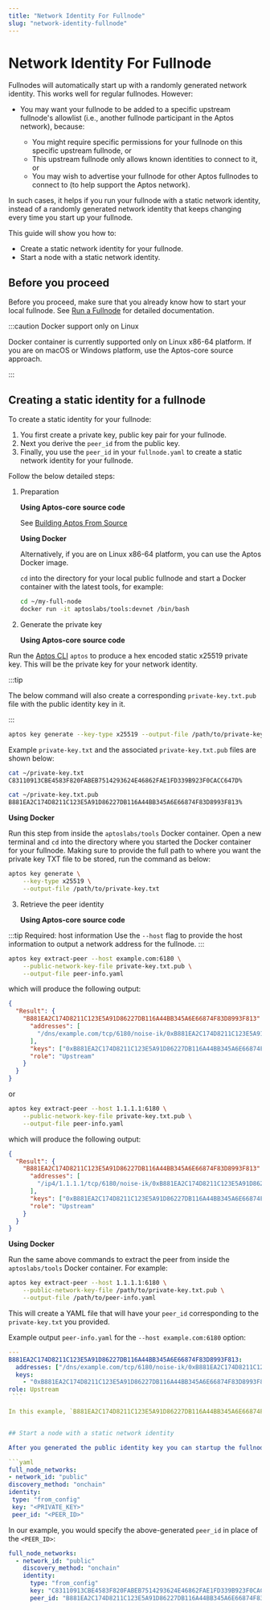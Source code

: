 ```yaml
---
title: "Network Identity For Fullnode"
slug: "network-identity-fullnode"
---
```


# Network Identity For Fullnode

Fullnodes will automatically start up with a randomly generated network identity. This works well for regular fullnodes. However:

- You may want your fullnode to be added to a specific upstream fullnode's allowlist (i.e., another fullnode participant in the Aptos network), because:

  - You might require specific permissions for your fullnode on this specific upstream fullnode, or
  - This upstream fullnode only allows known identities to connect to it, or
  - You may wish to advertise your fullnode for other Aptos fullnodes to connect to (to help support the Aptos network).

In such cases, it helps if you run your fullnode with a static network identity, instead of a randomly generated network identity that keeps changing every time you start up your fullnode.

This guide will show you how to:

- Create a static network identity for your fullnode.
- Start a node with a static network identity.

## Before you proceed

Before you proceed, make sure that you already know how to start your local fullnode. See [Run a Fullnode](./index.md) for detailed documentation.

:::caution Docker support only on Linux

Docker container is currently supported only on Linux x86-64 platform. If you are on macOS or Windows platform, use the Aptos-core source approach.

:::

## Creating a static identity for a fullnode

To create a static identity for your fullnode:

1. You first create a private key, public key pair for your fullnode.
2. Next you derive the `peer_id` from the public key.
3. Finally, you use the `peer_id` in your `fullnode.yaml` to create a static network identity for your fullnode.

Follow the below detailed steps:

1. Preparation

   **Using Aptos-core source code**

   See [Building Aptos From Source](../../guides/building-from-source.md)

   **Using Docker**

   Alternatively, if you are on Linux x86-64 platform, you can use the Aptos Docker image.

   `cd` into the directory for your local public fullnode and start a Docker container with the latest tools, for example:

   ```bash
   cd ~/my-full-node
   docker run -it aptoslabs/tools:devnet /bin/bash
   ```

2. Generate the private key

   **Using Aptos-core source code**

Run the [Aptos CLI](../../tools/aptos-cli/use-cli/use-aptos-cli.md) `aptos` to produce a hex encoded static x25519 private key. This will be the private key for your network identity.

:::tip

The below command will also create a corresponding `private-key.txt.pub` file with the public identity key in it.

:::

```bash
aptos key generate --key-type x25519 --output-file /path/to/private-key.txt

```

Example `private-key.txt` and the associated `private-key.txt.pub` files are shown below:

```bash
cat ~/private-key.txt
C83110913CBE4583F820FABEB7514293624E46862FAE1FD339B923F0CACC647D%

cat ~/private-key.txt.pub
B881EA2C174D8211C123E5A91D86227DB116A44BB345A6E66874F83D8993F813%
```

**Using Docker**

Run this step from inside the `aptoslabs/tools` Docker container. Open a new terminal and `cd` into the directory where you started the Docker container for your fullnode. Making sure to provide the full path to where you want the private key TXT file to be stored, run the command as below:

```bash
aptos key generate \
    --key-type x25519 \
    --output-file /path/to/private-key.txt
```

3. Retrieve the peer identity

   **Using Aptos-core source code**

:::tip Required: host information
Use the `--host` flag to provide the host information to output a network address for the fullnode.
:::

```bash
aptos key extract-peer --host example.com:6180 \
    --public-network-key-file private-key.txt.pub \
    --output-file peer-info.yaml
```

which will produce the following output:

```json
{
  "Result": {
    "B881EA2C174D8211C123E5A91D86227DB116A44BB345A6E66874F83D8993F813": {
      "addresses": [
        "/dns/example.com/tcp/6180/noise-ik/0xB881EA2C174D8211C123E5A91D86227DB116A44BB345A6E66874F83D8993F813/handshake/0"
      ],
      "keys": ["0xB881EA2C174D8211C123E5A91D86227DB116A44BB345A6E66874F83D8993F813"],
      "role": "Upstream"
    }
  }
}
```

or

```bash
aptos key extract-peer --host 1.1.1.1:6180 \
    --public-network-key-file private-key.txt.pub \
    --output-file peer-info.yaml
```

which will produce the following output:

```json
{
  "Result": {
    "B881EA2C174D8211C123E5A91D86227DB116A44BB345A6E66874F83D8993F813": {
      "addresses": [
        "/ip4/1.1.1.1/tcp/6180/noise-ik/0xB881EA2C174D8211C123E5A91D86227DB116A44BB345A6E66874F83D8993F813/handshake/0"
      ],
      "keys": ["0xB881EA2C174D8211C123E5A91D86227DB116A44BB345A6E66874F83D8993F813"],
      "role": "Upstream"
    }
  }
}
```

**Using Docker**

Run the same above commands to extract the peer from inside the `aptoslabs/tools` Docker container. For example:

```bash
aptos key extract-peer --host 1.1.1.1:6180 \
    --public-network-key-file /path/to/private-key.txt.pub \
    --output-file /path/to/peer-info.yaml
```

This will create a YAML file that will have your `peer_id` corresponding to the `private-key.txt` you provided.

Example output `peer-info.yaml` for the `--host example.com:6180` option:

````yaml
---
B881EA2C174D8211C123E5A91D86227DB116A44BB345A6E66874F83D8993F813:
  addresses: ["/dns/example.com/tcp/6180/noise-ik/0xB881EA2C174D8211C123E5A91D86227DB116A44BB345A6E66874F83D8993F813/handshake/0"]
  keys:
    - "0xB881EA2C174D8211C123E5A91D86227DB116A44BB345A6E66874F83D8993F813"
role: Upstream
 ```

In this example, `B881EA2C174D8211C123E5A91D86227DB116A44BB345A6E66874F83D8993F813` is the `peer_id`. Use this in the `peer_id` field of your `fullnode.yaml` to create a static identity for your fullnode.


## Start a node with a static network identity

After you generated the public identity key you can startup the fullnode with a static network identity by using the public key in the `peer_id` field of the configuration file `fullnode.yaml`:

```yaml
full_node_networks:
- network_id: "public"
discovery_method: "onchain"
identity:
 type: "from_config"
 key: "<PRIVATE_KEY>"
 peer_id: "<PEER_ID>"
````

In our example, you would specify the above-generated `peer_id` in place of the `<PEER_ID>`:

```yaml
full_node_networks:
  - network_id: "public"
    discovery_method: "onchain"
    identity:
      type: "from_config"
      key: "C83110913CBE4583F820FABEB7514293624E46862FAE1FD339B923F0CACC647D"
      peer_id: "B881EA2C174D8211C123E5A91D86227DB116A44BB345A6E66874F83D8993F813"
```
